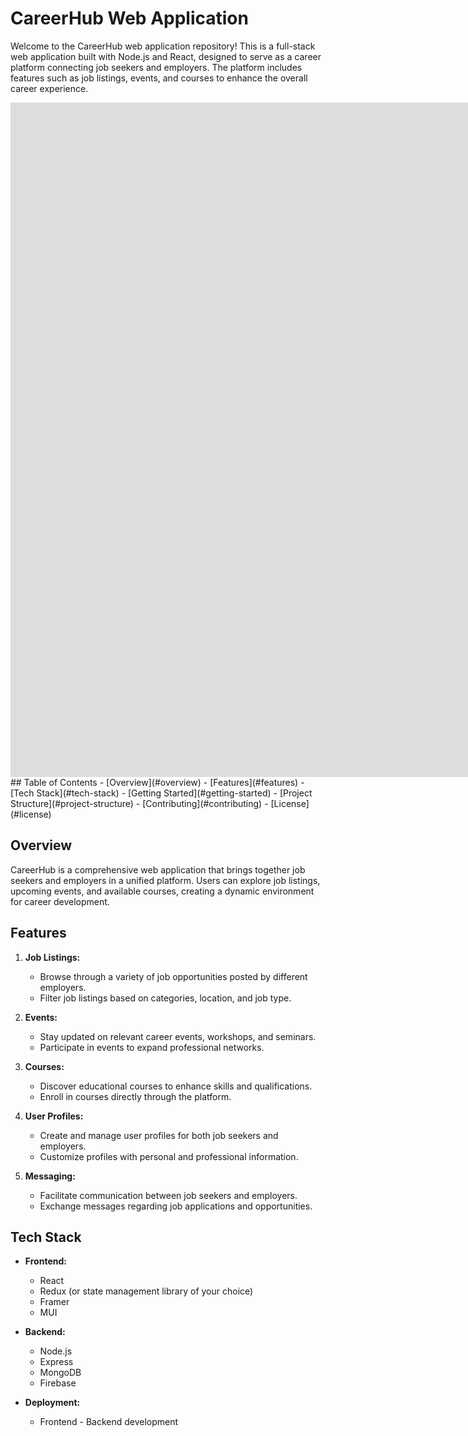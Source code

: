 # CareerHub Web Application

Welcome to the CareerHub web application repository! This is a full-stack web application built with Node.js and React, designed to serve as a career platform connecting job seekers and employers. The platform includes features such as job listings, events, and courses to enhance the overall career experience.
<iframe width="1918" height="1079" src="https://www.youtube.com/embed/0mTIeqcjIF4" title="Kariyer Platformu Bitirme Projesi Sunum Kaan Boyacı" frameborder="0" allow="accelerometer; autoplay; clipboard-write; encrypted-media; gyroscope; picture-in-picture; web-share" referrerpolicy="strict-origin-when-cross-origin" allowfullscreen></iframe>
## Table of Contents
- [Overview](#overview)
- [Features](#features)
- [Tech Stack](#tech-stack)
- [Getting Started](#getting-started)
- [Project Structure](#project-structure)
- [Contributing](#contributing)
- [License](#license)

## Overview

CareerHub is a comprehensive web application that brings together job seekers and employers in a unified platform. Users can explore job listings, upcoming events, and available courses, creating a dynamic environment for career development.

## Features

1. **Job Listings:**
   - Browse through a variety of job opportunities posted by different employers.
   - Filter job listings based on categories, location, and job type.

2. **Events:**
   - Stay updated on relevant career events, workshops, and seminars.
   - Participate in events to expand professional networks.

3. **Courses:**
   - Discover educational courses to enhance skills and qualifications.
   - Enroll in courses directly through the platform.

4. **User Profiles:**
   - Create and manage user profiles for both job seekers and employers.
   - Customize profiles with personal and professional information.

5. **Messaging:**
   - Facilitate communication between job seekers and employers.
   - Exchange messages regarding job applications and opportunities.

## Tech Stack

- **Frontend:**
  - React
  - Redux (or state management library of your choice)
  - Framer
  - MUI

- **Backend:**
  - Node.js
  - Express
  - MongoDB
  - Firebase

- **Deployment:**
  - Frontend - Backend development

